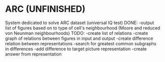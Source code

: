# ARC (UNFINISHED)
System dedicated to solve ARC dataset (universal IQ test)
DONE:
-output list of figures based on to type of cell's neighbourhood (Moore and reduced von Neunman neighbourhoods)
TODO:
-create list of relations
-create graph of relations between figures in input and output
-create difference relation between representations
-search for greatest common subgraphs in differences
-add difference to target picture representation
-create answer from representation
